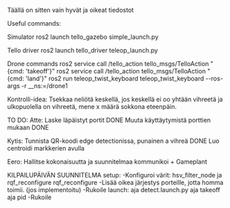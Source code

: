 Täällä on sitten vain hyvät ja oikeat tiedostot

Useful commands:

Simulator
ros2 launch tello_gazebo simple_launch.py

Tello driver
ros2 launch tello_driver teleop_launch.py

Drone commands
ros2 service call /tello_action tello_msgs/TelloAction "{cmd: 'takeoff'}"
ros2 service call /tello_action tello_msgs/TelloAction "{cmd: 'land'}"
ros2 run teleop_twist_keyboard teleop_twist_keyboard --ros-args -r __ns:=/drone1


Kontrolli-idea:
Tsekkaa neliötä keskellä, jos keskellä ei oo yhtään vihreetä ja ulkopuolella on vihreetä, mene x määrä sokkona eteenpäin.

TO DO:
Atte:
Laske läpäistyt portit DONE
Muuta käyttäytymistä porttien mukaan DONE

Kytis:
Tunnista QR-koodi edge detectionissa, punainen a vihreä  DONE
Luo centroidi markkerien avulla 


Eero:
Hallitse kokonaisuutta ja suunnitelmaa kommunikoi + Gameplant


KILPAILUPÄIVÄN SUUNNITELMA
setup:
-Konfiguroi värit: hsv_filter_node ja rqf_reconfigure rqf_reconfigure
-Lisää oikea järjestys porteille, jotta homma toimii. (jos implementoitu)
-Rukoile
launch:
aja detect.launch.py 
aja takeoff
aja pid
-Rukoile